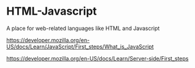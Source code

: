 # HTML-Javascript
A place for web-related languages like HTML and Javascript

https://developer.mozilla.org/en-US/docs/Learn/JavaScript/First_steps/What_is_JavaScript

https://developer.mozilla.org/en-US/docs/Learn/Server-side/First_steps
